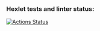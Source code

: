 ### Hexlet tests and linter status:
[![Actions Status](https://github.com/DavidLabadze/qa-engineer-project-84/actions/workflows/hexlet-check.yml/badge.svg)](https://github.com/DavidLabadze/qa-engineer-project-84/actions)